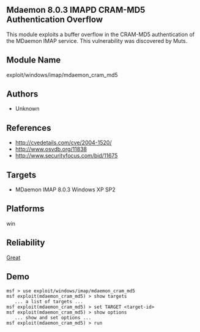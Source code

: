 ## Mdaemon 8.0.3 IMAPD CRAM-MD5 Authentication Overflow

This module exploits a buffer overflow in the CRAM-MD5 
authentication of the MDaemon IMAP service. This 
vulnerability was discovered by Muts.


## Module Name
exploit/windows/imap/mdaemon_cram_md5

## Authors
* Unknown


## References
* http://cvedetails.com/cve/2004-1520/
* http://www.osvdb.org/11838
* http://www.securityfocus.com/bid/11675



## Targets
* MDaemon IMAP 8.0.3 Windows XP SP2


## Platforms
win

## Reliability
[Great](https://github.com/rapid7/metasploit-framework/wiki/Exploit-Ranking)

## Demo

```
msf > use exploit/windows/imap/mdaemon_cram_md5
msf exploit(mdaemon_cram_md5) > show targets
   ... a list of targets ...
msf exploit(mdaemon_cram_md5) > set TARGET <target-id>
msf exploit(mdaemon_cram_md5) > show options
   ... show and set options ...
msf exploit(mdaemon_cram_md5) > run
```
    
    